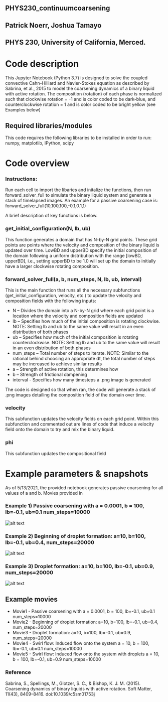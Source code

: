 ## PHYS230_continuumcoarsening
## Patrick Noerr, Joshua Tamayo
## PHYS 230, University of California, Merced.
# Code description 
This Jupyter Notebook (Python 3.7) is designed to solve the coupled convective Cahn-Hilliard and Navier-Stokes equation as described by Sabrina, et al., 2015 to model the coarsening dynamics of a binary liquid with active rotation.
The composition (rotation) of each phase is normalized such that clockwise rotation = -1 and is color coded to be dark-blue, and counterclockwise rotation = 1 and is color coded to be bright yellow (see Examples below)

## Required libraries/modules
This code requires the following libraries to be installed in order to run: numpy, matplotlib, IPython, scipy
# Code overview
### Instructions:
Run each cell to import the libaries and initalize the functions, then run forward_solver_full to simulate the binary liquid system and generate a stack of timelapsed images.
An example for a passive coarsening case is:
forward_solver_full(10,100,100,-0.1,0.1,1)

A brief description of key functions is below.

### get_initial_configuration(N, lb, ub)
This function generates a domain that has N-by-N grid points. These grid points are points where the velocity and composition of the binary liquid is updated over time. LowBD and upperBD specify the initial composition of the domain following a uniform distribution with the range [lowBD, upperBD], i.e., setting upperBD to be 1.0 will set up the domain to initially have a larger clockwise rotating composition.
### forward_solver_full(a, b, num_steps, N, lb, ub, interval)
This is the main function that runs all the necessary subfunctions (get_initial_configuration, velocity, etc.) to update the velocity and composition fields with the following inputs:
*	N – Divides the domain into a N-by-N grid where each grid point is a location where the velocity and composition fields are updated
*	lb – Specifies how much of the initial composition is rotating clockwise. NOTE: Setting lb and ub to the same value will result in an even distribution of both phases
*	ub – Specifies how much of the initial composition is rotating counterclockwise. NOTE: Setting lb and ub to the same value will result in an even distribution of both phases
*	num_steps – Total number of steps to iterate. NOTE: Similar to the rational behind choosing an appropriate dt, the total number of steps may be increased to achieve similar results
*	a – Strength of active rotation, this determines how 
*	b – Strength of frictional dampening
*	interval - Specifies how many timesteps a .png image is generated

The code is designed so that when ran, the code will generate a stack of .png images detailing the composition field of the domain over time.

### velocity
This subfunction updates the velocity fields on each grid point. Within this subfunction and commented out are lines of code that induce a velocity field onto the domain to try and mix the binary liquid.

### phi
This subfunction updates the compositional field

# Example parameters & snapshots
As of 5/13/2021, the provided notebook generates passive coarsening for all values of a and b. Movies provided in

### Example 1) Passive coarsening with a = 0.0001, b = 100, lb=-0.1, ub=0.1 num_steps=10000
![alt text](https://github.com/JtamayoGH/PHYS230_continuumcoarsening/blob/main/GitHubImg/0.0001_100_100.00000000001425.png?raw=true)

### Example 2) Beginning of droplet formation: a=10, b=100, lb=-0.1, ub=0.4, num_steps=20000
![alt text](https://github.com/JtamayoGH/PHYS230_continuumcoarsening/blob/main/GitHubImg/dropstart10_100.png?raw=true)

### Example 3) Droplet formation: a=10, b=100, lb=-0.1, ub=0.9, num_steps=20000
![alt text](https://github.com/JtamayoGH/PHYS230_continuumcoarsening/blob/main/GitHubImg/drop10_100.png?raw=true)

## Example movies
* Movie1 - Passive coarsening with a = 0.0001, b = 100, lb=-0.1, ub=0.1 num_steps=10000
* Movie2 - Beginning of droplet formation: a=10, b=100, lb=-0.1, ub=0.4, num_steps=20000
* Movie3 - Droplet formation: a=10, b=100, lb=-0.1, ub=0.9, num_steps=20000
* Movie4 - Swirl flow: Induced flow onto the system a = 10, b = 100, lb=-0.1, ub=0.1 num_steps=10000
* Movie5 - Swirl flow: Induced flow onto the system with droplets a = 10, b = 100, lb=-0.1, ub=0.9 num_steps=10000

### Reference
Sabrina, S., Spellings, M., Glotzer, S. C., & Bishop, K. J. M. (2015). Coarsening dynamics of binary liquids with active rotation. Soft Matter, 11(43), 8409–8416. doi:10.1039/c5sm01753j
